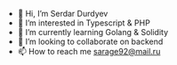 - 👋 Hi, I’m Serdar Durdyev
- 👀 I’m interested in Typescript & PHP
- 🌱 I’m currently learning Golang & Solidity
- 💞️ I’m looking to collaborate on backend
- 📫 How to reach me sarage92@mail.ru

<!---
saarge92/saarge92 is a ✨ special ✨ repository because its `README.md` (this file) appears on your GitHub profile.
You can click the Preview link to take a look at your changes.
--->

